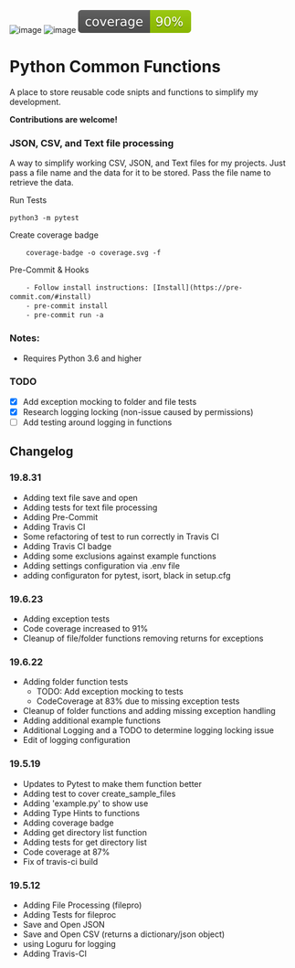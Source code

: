 ![image](https://img.shields.io/badge/calver-YYYY.MM.DD-22bfda.svg "CalVer")
![image](https://travis-ci.org/devsetgo/python_common_functions.svg "Build Status")
![image](/app/coverage.svg "CalVer")

# Python Common Functions
A place to store reusable code snipts and functions to simplify my development.

**Contributions are welcome!**

### JSON, CSV, and Text file processing
A way to simplify working CSV, JSON, and Text files for my projects. Just pass a file name and the data for it to be stored. Pass the file name to retrieve the data.

Run Tests
~~~~
python3 -m pytest
~~~~

Create coverage badge
~~~~
    coverage-badge -o coverage.svg -f
~~~~

Pre-Commit & Hooks
~~~~
    - Follow install instructions: [Install](https://pre-commit.com/#install)
    - pre-commit install
    - pre-commit run -a
~~~~

### Notes:
- Requires Python 3.6 and higher

### TODO
- [x] Add exception mocking to folder and file tests
- [x] Research logging locking (non-issue caused by permissions)
- [ ] Add testing around logging in functions
## Changelog
### 19.8.31
- Adding text file save and open
- Adding tests for text file processing
- Adding Pre-Commit
- Adding Travis CI
- Some refactoring of test to run correctly in Travis CI
- Adding Travis CI badge
- Adding some exclusions against example functions
- Adding settings configuration via .env file
- adding configuraton for pytest, isort, black in setup.cfg

### 19.6.23
- Adding exception tests
- Code coverage increased to 91%
- Cleanup of file/folder functions removing returns for exceptions

### 19.6.22
- Adding folder function tests
  - TODO: Add exception mocking to tests
  - CodeCoverage at 83% due to missing exception tests
- Cleanup of folder functions and adding missing exception handling
- Adding additional example functions
- Additional Logging and a TODO to determine logging locking issue
- Edit of logging configuration

### 19.5.19
- Updates to Pytest to make them function better
- Adding test to cover create_sample_files
- Adding 'example.py' to show use
- Adding Type Hints to functions
- Adding coverage badge
- Adding get directory list function
- Adding tests for get directory list
- Code coverage at 87%
- Fix of travis-ci build

### 19.5.12
- Adding File Processing (filepro)
- Adding Tests for fileproc
- Save and Open JSON
- Save and Open CSV (returns a dictionary/json object)
- using Loguru for logging
- Adding Travis-CI
